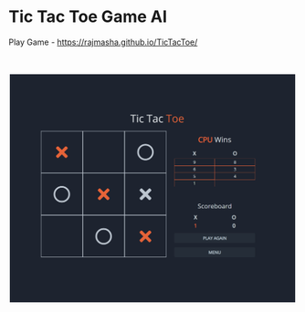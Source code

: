 # Tic Tac Toe Game AI

Play Game - https://rajmasha.github.io/TicTacToe/

<br />
<br />
<div align="center">
  <img src="tictactoe_screenshot.png" width=500 height=400 />
</div>
